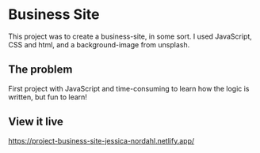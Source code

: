 # Business Site

This project was to create a business-site, in some sort.
I used JavaScript, CSS and html, and a background-image from unsplash.

## The problem

First project with JavaScript and time-consuming to learn how the logic is written, but fun to learn!

## View it live

https://project-business-site-jessica-nordahl.netlify.app/
